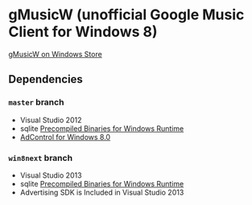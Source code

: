 gMusicW (unofficial Google Music Client for Windows 8)
=====================

[gMusicW on Windows Store](http://apps.microsoft.com/windows/en-us/app/gmusicw/939f0859-1413-4a52-9ab6-6e50405c8c2e)

## Dependencies 

### `master` branch

* Visual Studio 2012
* sqlite [Precompiled Binaries for Windows Runtime](http://sqlite.org/download.html)
* [AdControl for Windows 8.0](http://msdn.microsoft.com/en-us/library/advertising-windows-sdk(v=msads.10).aspx)

### `win8next` branch
* Visual Studio 2013
* sqlite [Precompiled Binaries for Windows Runtime](http://sqlite.org/download.html)
* Advertising SDK is Included in Visual Studio 2013

